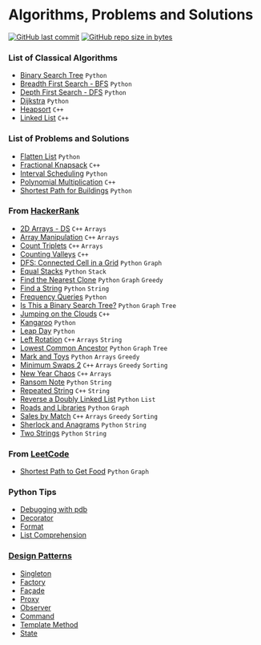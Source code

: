 # Algorithms, Problems and Solutions
[![GitHub last commit](https://img.shields.io/github/last-commit/andrelbd1/algorithms.svg)](https://github.com/andrelbd1/algorithms) 
[![GitHub repo size in bytes](https://img.shields.io/github/repo-size/andrelbd1/algorithms.svg)](https://github.com/andrelbd1/algorithms) 

### List of Classical Algorithms
- [Binary Search Tree](solutions/binary-search-tree/README.md) `Python`
- [Breadth First Search - BFS](solutions/breadth-first-search/README.md) `Python`
- [Depth First Search - DFS](solutions/depth-first-search/README.md) `Python`
- [Dijkstra](solutions/dijkstra/README.md) `Python`
- [Heapsort](solutions/heapsort/README.md) `C++`
- [Linked List](solutions/linked-list/README.md) `C++`

### List of Problems and Solutions
- [Flatten List](solutions/flatten-list/README.md) `Python`
- [Fractional Knapsack](solutions/knapsack/README.md) `C++`
- [Interval Scheduling](solutions/interval-scheduling/README.md) `Python`
- [Polynomial Multiplication](solutions/polynomial-multiplication/README.md) `C++`
- [Shortest Path for Buildings](solutions/buildings/README.md) `Python`

### From [HackerRank](https://www.hackerrank.com/andrelbd1)
- [2D Arrays - DS](solutions/2d-arrays-ds/README.md) `C++` `Arrays`
- [Array Manipulation](solutions/array-manipulation/README.md) `C++` `Arrays`
- [Count Triplets](solutions/count-triplets/README.md) `C++` `Arrays`
- [Counting Valleys](solutions/counting-valleys/README.md) `C++`
- [DFS: Connected Cell in a Grid](solutions/dfs-connected-cell-in-grid/README.md) `Python` `Graph`
- [Equal Stacks](solutions/equal-stacks/README.md) `Python` `Stack`
- [Find the Nearest Clone](solutions/find-the-nearest-clone/README.md) `Python` `Graph` `Greedy`
- [Find a String](solutions/find-a-string/README.md) `Python` `String`
- [Frequency Queries](solutions/frequency-queries/README.md) `Python`
- [Is This a Binary Search Tree?](solutions/check-binary-search-tree/README.md) `Python` `Graph` `Tree`
- [Jumping on the Clouds](solutions/jumping-on-the-clouds/README.md) `C++`
- [Kangaroo](solutions/kangaroo/README.md) `Python`
- [Leap Day](solutions/leap-day/README.md) `Python`
- [Left Rotation](solutions/left-rotation/README.md) `C++` `Arrays` `String`
- [Lowest Common Ancestor](solutions/lowest-common-ancestor/README.md) `Python` `Graph` `Tree`
- [Mark and Toys](solutions/mark-and-toys/README.md) `Python` `Arrays` `Greedy`
- [Minimum Swaps 2](solutions/minimum-swaps-2/README.md) `C++` `Arrays` `Greedy` `Sorting`
- [New Year Chaos](solutions/new-year-chaos/README.md) `C++` `Arrays`
- [Ransom Note](solutions/ransom-note/README.md) `Python` `String`
- [Repeated String](solutions/repeated-string/README.md) `C++` `String`
- [Reverse a Doubly Linked List](solutions/reverse-a-doubly-linked-list/README.md) `Python` `List`
- [Roads and Libraries](solutions/roads-and-libraries/README.md) `Python` `Graph`
- [Sales by Match](solutions/sales-by-match/README.md) `C++` `Arrays` `Greedy` `Sorting`
- [Sherlock and Anagrams](solutions/sherlock-and-anagrams/README.md) `Python` `String`
- [Two Strings](solutions/two-strings/README.md) `Python` `String`

### From [LeetCode](https://leetcode.com/andrelbd1/)
- [Shortest Path to Get Food](solutions/shortest-path-to-get-food/README.md) `Python` `Graph`

### Python Tips
- [Debugging with pdb](python_utils/pdb/README.md)
- [Decorator](python_utils/decorator/README.md)
- [Format](python_utils/format/README.md)
- [List Comprehension](https://htmlpreview.github.io/?https://github.com/andrelbd1/algorithms-practice/blob/master/python_utils/list_comprehension/list_comprehension.html)

### [Design Patterns](https://www.youtube.com/playlist?list=PLQhuS49baMUmiygUlBJexyHxpSghlId7g)
- [Singleton](design_patterns/singleton/README.md)
- [Factory](design_patterns/factory/README.md)
- [Façade](design_patterns/facade/README.md)
- [Proxy](design_patterns/proxy/README.md)
- [Observer](design_patterns/observer/README.md)
- [Command](design_patterns/command/README.md)
- [Template Method](design_patterns/template_method/README.md)
- [State](design_patterns/state/README.md)